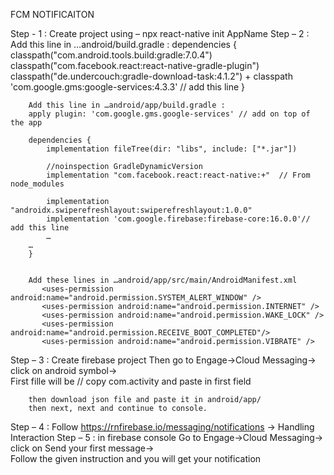 FCM NOTIFICAITON

Step - 1 :
        Create project using – npx react-native init AppName
Step – 2 :
        Add this line in …android/build.gradle :
         dependencies {
                classpath("com.android.tools.build:gradle:7.0.4")
                classpath("com.facebook.react:react-native-gradle-plugin")
                classpath("de.undercouch:gradle-download-task:4.1.2")
              + classpath 'com.google.gms:google-services:4.3.3' // add this line
            }

        Add this line in …android/app/build.gradle :
        apply plugin: 'com.google.gms.google-services' // add on top of the app

        dependencies {
            implementation fileTree(dir: "libs", include: ["*.jar"])

            //noinspection GradleDynamicVersion
            implementation "com.facebook.react:react-native:+"  // From node_modules

            implementation "androidx.swiperefreshlayout:swiperefreshlayout:1.0.0"
            implementation 'com.google.firebase:firebase-core:16.0.0'// add this line
            …
        … 
        }     


        Add these lines in …android/app/src/main/AndroidManifest.xml
           <uses-permission android:name="android.permission.SYSTEM_ALERT_WINDOW" />
           <uses-permission android:name="android.permission.INTERNET" />
           <uses-permission android:name="android.permission.WAKE_LOCK" />
           <uses-permission android:name="android.permission.RECEIVE_BOOT_COMPLETED"/> 
           <uses-permission android:name="android.permission.VIBRATE" />

Step – 3 :
        Create firebase project 
        Then go to Engage->Cloud Messaging-> click on android symbol->  
        First fille will be 
        <manifest xmlns:android="http://schemas.android.com/apk/res/android"
          package="com.activity"> // copy com.activity and paste in first field

        then download json file and paste it in android/app/
        then next, next and continue to console.
Step – 4 :
        Follow https://rnfirebase.io/messaging/notifications  -> Handling Interaction
Step – 5 : 
        in firebase console Go to Engage->Cloud Messaging-> click on Send your first message->  
        Follow the given instruction and you will get your notification 






























